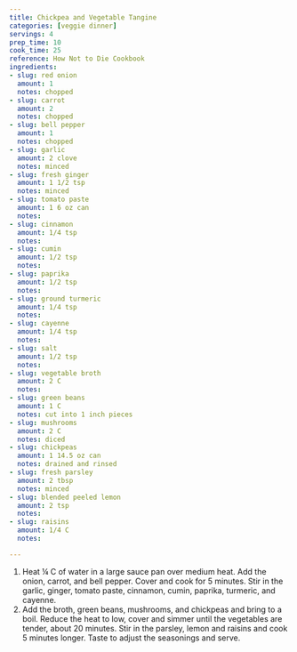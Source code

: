 ```yaml
---
title: Chickpea and Vegetable Tangine
categories: [veggie dinner]
servings: 4
prep_time: 10
cook_time: 25
reference: How Not to Die Cookbook
ingredients:
- slug: red onion
  amount: 1
  notes: chopped
- slug: carrot
  amount: 2
  notes: chopped
- slug: bell pepper
  amount: 1
  notes: chopped
- slug: garlic
  amount: 2 clove
  notes: minced
- slug: fresh ginger
  amount: 1 1/2 tsp
  notes: minced
- slug: tomato paste
  amount: 1 6 oz can
  notes:
- slug: cinnamon
  amount: 1/4 tsp
  notes:
- slug: cumin
  amount: 1/2 tsp
  notes:
- slug: paprika
  amount: 1/2 tsp
  notes:
- slug: ground turmeric
  amount: 1/4 tsp
  notes:
- slug: cayenne
  amount: 1/4 tsp
  notes:
- slug: salt
  amount: 1/2 tsp
  notes:
- slug: vegetable broth
  amount: 2 C
  notes:
- slug: green beans
  amount: 1 C
  notes: cut into 1 inch pieces
- slug: mushrooms
  amount: 2 C
  notes: diced
- slug: chickpeas
  amount: 1 14.5 oz can
  notes: drained and rinsed
- slug: fresh parsley
  amount: 2 tbsp
  notes: minced
- slug: blended peeled lemon
  amount: 2 tsp
  notes:
- slug: raisins
  amount: 1/4 C
  notes:

---
```


1. Heat ¼ C of water in a large sauce pan over medium heat. Add the onion, carrot, and bell pepper. Cover and cook for 5 minutes. Stir in the garlic, ginger, tomato paste, cinnamon, cumin, paprika, turmeric, and cayenne.
2. Add the broth, green beans, mushrooms, and chickpeas and bring to a boil. Reduce the heat to low, cover and simmer until the vegetables are tender, about 20 minutes. Stir in the parsley, lemon and raisins and cook 5 minutes longer. Taste to adjust the seasonings and serve.